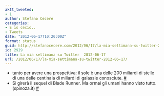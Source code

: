 ```yaml
---
aktt_tweeted:
- 1
author: Stefano Cecere
categories:
- E io cecio..
- Tweets
date: "2012-06-17T10:20:00Z"
format: status
guid: http://stefanocecere.com/2012/06/17/la-mia-settimana-su-twitter-2012-06-17/
id: 2929
title: La mia settimana su Twitter  2012-06-17
url: /2012/06/17/la-mia-settimana-su-twitter-2012-06-17/
---
```


<ul class="aktt_tweet_digest">
  <li>
    tanto per avere una prospettiva: il sole è una delle 200 miliardi di stelle di una delle centinaia di miliardi di galassie conosciute. <a href="http://twitter.com/StefanoCecere/statuses/211901418465001475" class="aktt_tweet_time">#</a>
  </li>
  <li>
    Si girerà il sequel di Blade Runner. Ma ormai gli umani hanno visto tutto. (spinoza.it) <a href="http://twitter.com/StefanoCecere/statuses/211817999433342976" class="aktt_tweet_time">#</a>
  </li>
</ul>